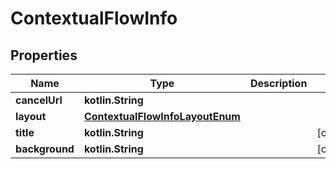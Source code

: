
# ContextualFlowInfo

## Properties
Name | Type | Description | Notes
------------ | ------------- | ------------- | -------------
**cancelUrl** | **kotlin.String** |  | 
**layout** | [**ContextualFlowInfoLayoutEnum**](ContextualFlowInfoLayoutEnum.md) |  | 
**title** | **kotlin.String** |  |  [optional]
**background** | **kotlin.String** |  |  [optional]



